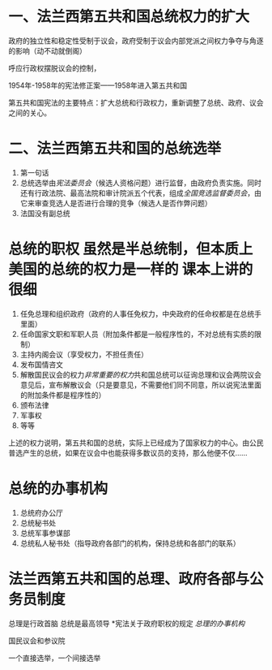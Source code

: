 # 一、法兰西第五共和国总统权力的扩大

政府的独立性和稳定性受制于议会，政府受制于议会内部党派之间权力争夺与角逐的影响（动不动就倒阁）

呼应行政权摆脱议会的控制，

1954年-1958年的宪法修正案——1958年进入第五共和国

第五共和国宪法的主要特点：扩大总统和行政权力，重新调整了总统、政府、议会之间的关心。
# 二、法兰西第五共和国的总统选举

1. 第一句话
2. 总统选举由*宪法委员会*（候选人资格问题）进行监督，由政府负责实施。同时还有行政法院、最高法院和审计院派五个代表，组成*全国竞选监督委员会*，由它来审查竞选人是否进行合理的竞争（候选人是否作弊问题）
3. 法国没有副总统
# 总统的职权  虽然是半总统制，但本质上美国的总统的权力是一样的   课本上讲的很细

1. 任免总理和组织政府（政府的人事任免权力，中央政府的任命权都是在总统手里面）
2. 任命国家文职和军职人员（附加条件都是一般程序性的，不对总统有实质的限制）
3. 主持内阁会议（享受权力，不担任责任）
4. 发布国情咨文
5. 解散国民议会的权力*非常重要的权力*共和国总统可以征询总理和议会两院议会意见后，宣布解散议会（只是要意见，不需要他们同不同意，所以说宪法里面的附加条件都是程序性的）
6. 颁布法律
7. 军事权
8. 等等

上述的权力说明，第五共和国的总统，实际上已经成为了国家权力的中心。由公民普选产生的总统，如果在议会中也能获得多数议员的支持，那么他便不仅……

# 总统的办事机构
1. 总统府办公厅
2. 总统秘书处
3. 总统军事参谋部
4. 总统私人秘书处（指导政府各部门的机构，保持总统和各部门的联系）

# 法兰西第五共和国的总理、政府各部与公务员制度

总理是行政首脑
总统是最高领导
*宪法关于政府职权的规定
*总理的办事机构*

国民议会和参议院

一个直接选举，一个间接选举



